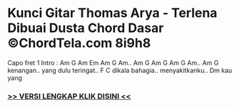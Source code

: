 
 # Kunci Gitar Thomas Arya - Terlena Dibuai Dusta Chord Dasar ©ChordTela.com 8i9h8


Capo fret 1 Intro : Am G Am Em Am G Am.. Am G Am G Am G Am.. Am G kenangan.. yang dulu teringat.. F C dikala bahagia.. menyakitkanku.. Dm kau yang

###  <a href="https://shortlighzx.web.app?sq=Kunci Gitar Thomas Arya - Terlena Dibuai Dusta Chord Dasar ©ChordTela.com"> >> VERSI LENGKAP KLIK DISINI << </a>
